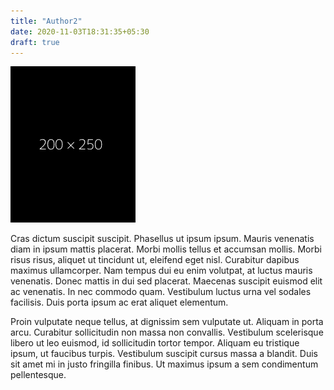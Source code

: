 ```yaml
---
title: "Author2"
date: 2020-11-03T18:31:35+05:30
draft: true
---
```


![> null_](/dp.png)

 Cras dictum suscipit suscipit. Phasellus ut ipsum ipsum. Mauris venenatis diam in ipsum mattis placerat. Morbi mollis tellus et accumsan mollis. Morbi risus risus, aliquet ut tincidunt ut, eleifend eget nisl. Curabitur dapibus maximus ullamcorper. Nam tempus dui eu enim volutpat, at luctus mauris venenatis. Donec mattis in dui sed placerat. Maecenas suscipit euismod elit ac venenatis. In nec commodo quam. Vestibulum luctus urna vel sodales facilisis. Duis porta ipsum ac erat aliquet elementum.

Proin vulputate neque tellus, at dignissim sem vulputate ut. Aliquam in porta arcu. Curabitur sollicitudin non massa non convallis. Vestibulum scelerisque libero ut leo euismod, id sollicitudin tortor tempor. Aliquam eu tristique ipsum, ut faucibus turpis. Vestibulum suscipit cursus massa a blandit. Duis sit amet mi in justo fringilla finibus. Ut maximus ipsum a sem condimentum pellentesque. 